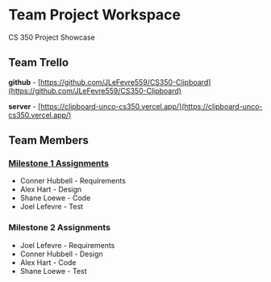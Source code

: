# Team Project Workspace

CS 350 Project Showcase

## Team Trello

**github** - [https://github.com/JLeFevre559/CS350-Clipboard](https://github.com/JLeFevre559/CS350-Clipboard)

**server** - [https://clipboard-unco-cs350.vercel.app/](https://clipboard-unco-cs350.vercel.app/)

## Team Members

### [Milestone 1 Assignments](4/1)

- Conner Hubbell - Requirements
- Alex Hart - Design
- Shane Loewe - Code
- Joel Lefevre - Test

### Milestone 2 Assignments

- Joel Lefevre - Requirements
- Conner Hubbell - Design
- Alex Hart - Code
- Shane Loewe - Test
